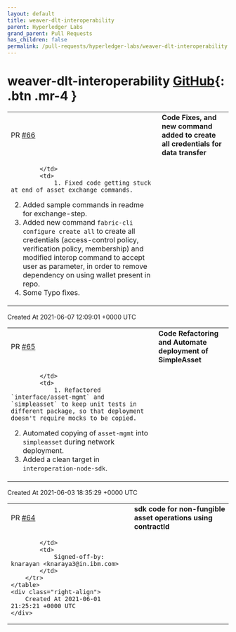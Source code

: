```yaml
---
layout: default
title: weaver-dlt-interoperability
parent: Hyperledger Labs
grand_parent: Pull Requests
has_children: false
permalink: /pull-requests/hyperledger-labs/weaver-dlt-interoperability
---
```


# weaver-dlt-interoperability <span class="fs-3 right-align">[GitHub](https://github.com/hyperledger-labs/weaver-dlt-interoperability){: .btn .mr-4 }</span>


<div>
    <table>
        <tr>
            <td>
                PR <a href="https://github.com/hyperledger-labs/weaver-dlt-interoperability/pull/66" class=".btn">#66</a>
            </td>
            <td>
                <b>
                    Code Fixes, and new command added to create all credentials for data transfer
                </b>
            </td>
        </tr>
        <tr>
            <td>
                
            </td>
            <td>
                1. Fixed code getting stuck at end of asset exchange commands.
2. Added sample commands in readme for exchange-step.
3. Added new command `fabric-cli configure create all` to create all credentials (access-control policy, verification policy, membership) and modified interop command to accept user as parameter, in order to remove dependency on using wallet present in repo.
4. Some Typo fixes.
            </td>
        </tr>
    </table>
    <div class="right-align">
        Created At 2021-06-07 12:09:01 +0000 UTC
    </div>
</div>

<div>
    <table>
        <tr>
            <td>
                PR <a href="https://github.com/hyperledger-labs/weaver-dlt-interoperability/pull/65" class=".btn">#65</a>
            </td>
            <td>
                <b>
                    Code Refactoring and Automate deployment of SimpleAsset
                </b>
            </td>
        </tr>
        <tr>
            <td>
                
            </td>
            <td>
                1. Refactored `interface/asset-mgmt` and `simpleasset` to keep unit tests in different package, so that deployment doesn't require mocks to be copied.
2. Automated copying of `asset-mgmt` into `simpleasset` during network deployment.
3. Added a clean target in `interoperation-node-sdk`.
            </td>
        </tr>
    </table>
    <div class="right-align">
        Created At 2021-06-03 18:35:29 +0000 UTC
    </div>
</div>

<div>
    <table>
        <tr>
            <td>
                PR <a href="https://github.com/hyperledger-labs/weaver-dlt-interoperability/pull/64" class=".btn">#64</a>
            </td>
            <td>
                <b>
                    sdk code for non-fungible asset operations using contractId
                </b>
            </td>
        </tr>
        <tr>
            <td>
                
            </td>
            <td>
                Signed-off-by: knarayan <knaraya3@in.ibm.com>
            </td>
        </tr>
    </table>
    <div class="right-align">
        Created At 2021-06-01 21:25:21 +0000 UTC
    </div>
</div>

